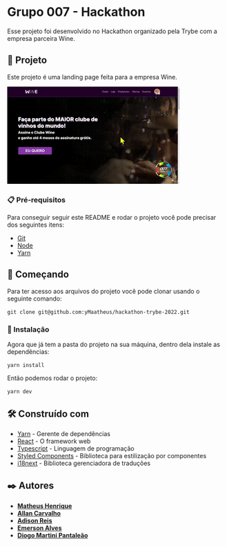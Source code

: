 # Grupo 007 - Hackathon

Esse projeto foi desenvolvido no Hackathon organizado pela Trybe com a empresa parceira Wine.

## 📱 Projeto

Este projeto é uma landing page feita para a empresa Wine.

<img src="src/assets/bloggif_62f014a12d03e.gif" />

### 📋 Pré-requisitos

Para conseguir seguir este README e rodar o projeto você pode precisar dos seguintes itens:

- [Git](https://git-scm.com/doc)
- [Node](https://nodejs.org/en/)
- [Yarn](https://classic.yarnpkg.com/en/docs/getting-started)

## 🚀 Começando

Para ter acesso aos arquivos do projeto você pode clonar usando o seguinte comando:

```
git clone git@github.com:yMaatheus/hackathon-trybe-2022.git
```

### 🔧 Instalação

Agora que já tem a pasta do projeto na sua máquina, dentro dela instale as dependências:

```
yarn install
```

Então podemos rodar o projeto:

```
yarn dev
```

## 🛠️ Construído com

* [Yarn](https://classic.yarnpkg.com/en/docs/getting-started) - Gerente de dependências
* [React](http://www.dropwizard.io/1.0.2/docs/) - O framework web
* [Typescript](https://maven.apache.org/) - Linguagem de programação
* [Styled Components](https://styled-components.com) - Biblioteca para estilização por componentes
* [i18next](https://www.i18next.com) - Biblioteca gerenciadora de traduções

## ✒️ Autores

* **[Matheus Henrique](https://github.com/yMaatheus)**
* **[Allan Carvalho](https://github.com/gitdoallan)**
* **[Adison Reis](https://github.com/BaianorASR)**
* **[Emerson Alves](https://github.com/EmersonAlves019)**
* **[Diogo Martini Pantaleão](https://github.com/ogoiddev)**

